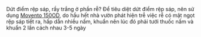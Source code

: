 Dứt điểm rệp sáp, rầy trắng ở phần rễ?
Để tiêu diệt dứt điểm rệp sáp, nên sử dụng [Movento 150OD](https://www.cropscience.bayer.com.vn/Our-Products/Insecticides/MOVENTO-150OD.aspx), do hầu hết nhà vườn phát hiện trễ việc rễ có mật ngọt rệp sáp tiết ra, hấp dẫn nhiều nấm, khuẩn nên lúc đó phải tưới thuốc nấm và khuẩn 2 lần cách nhau 3-5 ngày

